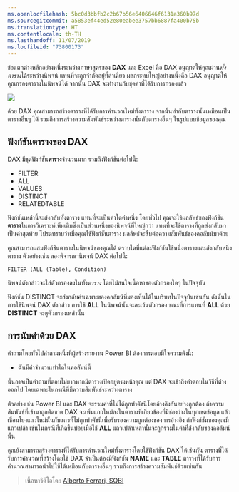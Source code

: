 ```yaml
---
ms.openlocfilehash: 5bc0d3bbfb2c2b67b56e6406646f6131a360b97d
ms.sourcegitcommit: a5853ef44ed52e80eabee3757bb6887fa400b75b
ms.translationtype: HT
ms.contentlocale: th-TH
ms.lasthandoff: 11/07/2019
ms.locfileid: "73800173"
---
```

ข้อแตกต่างหลักอย่างหนึ่งระหว่างภาษาสูตรของ **DAX** และ Excel คือ DAX อนุญาตให้คุณผ่าน*ทั้งตาราง*ได้ระหว่างนิพจน์ แทนที่จะถูกจำกัดอยู่ที่ค่าเดี่ยว ผลกระทบใหญ่อย่างหนึ่งคือ DAX อนุญาตให้คุณกรองตารางในนิพจน์ได้ จากนั้น DAX จะทำงานกับชุดค่าที่ได้รับการกรองแล้ว

![](media/7-6-dax-tables-and-filtering/dax-tables-filtering_1.png)

ด้วย DAX คุณสามารถสร้างตารางที่ได้รับการคำนวณใหม่ทั้งตาราง จากนั้นทำกับตารางนั้นเหมือนเป็นตารางอื่นๆ ได้ รวมถึงการสร้างความสัมพันธ์ระหว่างตารางนั้นกับตารางอื่นๆ ในรูปแบบข้อมูลของคุณ

## <a name="dax-table-functions"></a>ฟังก์ชันตารางของ DAX
DAX มีชุดฟังก์ชัน**ตาราง**จำนวนมาก รวมถึงฟังก์ชันต่อไปนี้:

* FILTER
* ALL
* VALUES
* DISTINCT
* RELATEDTABLE

ฟังก์ชันเหล่านี้จะส่งกลับทั้งตาราง แทนที่จะเป็นค่าใดค่าหนึ่ง โดยทั่วไป คุณจะใช้ผลลัพธ์ของฟังก์ชัน**ตาราง**ในการวิเคราะห์เพิ่มเติมซึ่งเป็นส่วนหนึ่งของนิพจน์ที่ใหญ่กว่า แทนที่จะใช้ตารางที่ถูกส่งกลับมาเป็นค่าสุดท้าย โปรดทราบว่าเมื่อคุณใช้ฟังก์ชันตาราง ผลลัพธ์จะสืบต่อความสัมพันธ์ของคอลัมน์มาด้วย

คุณสามารถผสมฟังก์ชันตารางในนิพจน์ของคุณได้ ตราบใดที่แต่ละฟังก์ชันใช้หนึ่งตารางและส่งกลับหนึ่งตาราง ตัวอย่างเช่น ลองพิจารณานิพจน์ DAX ต่อไปนี้:

    FILTER (ALL (Table), Condition)

นิพจน์ดังกล่าวจะใส่ตัวกรองลงในทั้ง*ตาราง* โดยไม่สนใจเนื้อหาของตัวกรองใดๆ ในปัจจุบัน

ฟังก์ชัน DISTINCT จะส่งกลับค่าเฉพาะของคอลัมน์ที่มองเห็นได้ในบริบทในปัจจุบันเช่นกัน ดังนั้นในการใช้นิพจน์ DAX ดังกล่าว การใช้ **ALL** ในนิพจน์นั้นจะละเว้นตัวกรอง ขณะที่การแทนที่ **ALL** ด้วย **DISTINCT** จะดูตัวกรองเหล่านั้น

## <a name="counting-values-with-dax"></a>การนับค่าด้วย DAX
คำถามโดยทั่วไปคำถามหนึ่งที่ผู้สร้างรายงาน Power BI ต้องการตอบมีใจความดังนี้:

* ฉันมีค่าจำนวนเท่าใดในคอลัมน์นี้

นั่นอาจเป็นคำถามที่ตอบไม่ยากหากมีตารางเปิดอยู่ตรงหน้าคุณ แต่ DAX จะเข้าถึงคำตอบในวิธีที่ต่างออกไป โดยเฉพาะในกรณีที่มีความสัมพันธ์ระหว่างตาราง

ตัวอย่างเช่น Power BI และ DAX จะรวมค่าที่ไม่ได้ถูกทำดัชนีโดยอ้างอิงกันอย่างถูกต้อง ถ้าความสัมพันธ์ที่เข้ามาถูกตัดขาด DAX จะเพิ่มแถวใหม่ลงในตารางที่เกี่ยวข้องที่มีช่องว่างในทุกเขตข้อมูล แล้วเชื่อมโยงแถวใหม่นั้นกับแถวที่ไม่ถูกทำดัชนีเพื่อรับรองความถูกต้องของการอ้างอิง ถ้าฟังก์ชันของคุณมีแถวเปล่า เช่นในกรณีที่เกิดขึ้นบ่อยเมื่อใช้ **ALL** แถวเปล่าเหล่านั้นจะถูกรวมในค่าที่ส่งกลับของคอลัมน์นั้น

คุณยังสามารถสร้างตารางที่ได้รับการคำนวณใหม่ทั้งตารางโดยใช้ฟังก์ชัน DAX ได้เช่นกัน ตารางที่ได้รับการคำนวณที่สร้างโดยใช้ DAX จำเป็นต้องมีฟังก์ชัน **NAME** และ **TABLE** ตารางที่ได้รับการคำนวณสามารถนำไปใช้ได้เหมือนกับตารางอื่นๆ รวมถึงการสร้างความสัมพันธ์ด้วยเช่นกัน

> เนื้อหาวิดีโอโดย [Alberto Ferrari, SQBI](https://www.sqlbi.com/learning-dax)
> 
> 


